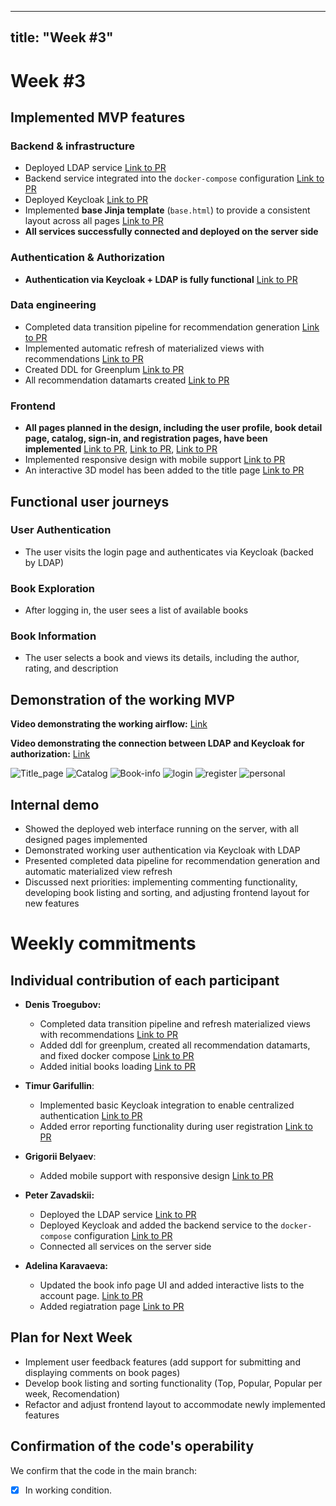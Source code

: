 
---
title: "Week #3"
---

# **Week #3**

## Implemented MVP features


### Backend & infrastructure
- Deployed LDAP service [Link to PR](https://github.com/IU-Capstone-Project-2025/Recommendation-System/pull/23)
- Backend service integrated into the `docker-compose` configuration [Link to PR](https://github.com/IU-Capstone-Project-2025/Recommendation-System/pull/21)
- Deployed Keycloak [Link to PR](https://github.com/IU-Capstone-Project-2025/Recommendation-System/pull/21)
- Implemented **base Jinja template** (`base.html`) to provide a consistent layout across all pages [Link to PR](https://github.com/IU-Capstone-Project-2025/Recommendation-System/pull/17)
- **All services successfully connected and deployed on the server side**

### Authentication & Authorization
- **Authentication via Keycloak + LDAP is fully functional** [Link to PR](https://github.com/IU-Capstone-Project-2025/Recommendation-System/pull/30)


### Data engineering
- Completed data transition pipeline for recommendation generation [Link to PR](https://github.com/IU-Capstone-Project-2025/Recommendation-System/pull/25)
- Implemented automatic refresh of materialized views with recommendations [Link to PR](https://github.com/IU-Capstone-Project-2025/Recommendation-System/pull/25)
- Created DDL for Greenplum [Link to PR](https://github.com/IU-Capstone-Project-2025/Recommendation-System/pull/19)
- All recommendation datamarts created [Link to PR](https://github.com/IU-Capstone-Project-2025/Recommendation-System/pull/19)


### Frontend
- **All pages planned in the design, including the user profile, book detail page, catalog, sign-in, and registration pages, have been implemented** [Link to PR](https://github.com/IU-Capstone-Project-2025/Recommendation-System/pull/27), [Link to PR](https://github.com/IU-Capstone-Project-2025/Recommendation-System/pull/10), [Link to PR](https://github.com/IU-Capstone-Project-2025/Recommendation-System/pull/4)
- Implemented responsive design with mobile support [Link to PR](https://github.com/IU-Capstone-Project-2025/Recommendation-System/pull/22)
- An interactive 3D model has been added to the title  page [Link to PR](https://github.com/IU-Capstone-Project-2025/Recommendation-System/pull/4)

## Functional user journeys

### User Authentication
- The user visits the login page and authenticates via Keycloak (backed by LDAP)


### Book Exploration
- After logging in, the user sees a list of available books


### Book Information
- The user selects a book and views its details, including the author, rating, and description




## Demonstration of the working MVP

**Video demonstrating the working airflow:** [Link](https://drive.google.com/file/d/12dB2fDw0xZnjCmIe2suwLhnL3ZEbrYDR/view?usp=sharing)

**Video demonstrating the connection between LDAP and Keycloak for authorization:** [Link](https://drive.google.com/file/d/1ssLXgtIZPWdcSrpa8z8cKkkJ14basXkK/view?usp=sharing)

![Title_page](https://raw.githubusercontent.com/ElinaNotElina/IU-Capstone-Project-2025/refs/heads/main/title-page.png)
![Catalog](https://raw.githubusercontent.com/ElinaNotElina/IU-Capstone-Project-2025/refs/heads/main/catalog.png)
![Book-info](https://raw.githubusercontent.com/ElinaNotElina/IU-Capstone-Project-2025/refs/heads/main/book-info.png)
![login](https://raw.githubusercontent.com/ElinaNotElina/IU-Capstone-Project-2025/refs/heads/main/log%20in.png)
![register](https://raw.githubusercontent.com/ElinaNotElina/IU-Capstone-Project-2025/refs/heads/main/register.png)
![personal](https://raw.githubusercontent.com/ElinaNotElina/IU-Capstone-Project-2025/refs/heads/main/personal.png)

## Internal demo

- Showed the deployed web interface running on the server, with all designed pages implemented
- Demonstrated working user authentication via Keycloak with LDAP
- Presented completed data pipeline for recommendation generation and automatic materialized view refresh
- Discussed next priorities: implementing commenting functionality, developing book listing and sorting, and adjusting frontend layout for new features

# Weekly commitments

## Individual contribution of each participant



- **Denis Troegubov:**
    - Completed data transition pipeline and refresh materialized views with recommendations [Link to PR](https://github.com/IU-Capstone-Project-2025/Recommendation-System/pull/25)
    - Added ddl for greenplum, created all recommendation datamarts, and fixed docker compose [Link to PR](https://github.com/IU-Capstone-Project-2025/Recommendation-System/pull/19)
    - Added initial books loading [Link to PR](https://github.com/IU-Capstone-Project-2025/Recommendation-System/pull/29)

  
- **Timur Garifullin**:
    - Implemented basic Keycloak integration to enable centralized authentication [Link to PR](https://github.com/IU-Capstone-Project-2025/Recommendation-System/pull/30)
    - Added error reporting functionality during user registration [Link to PR](https://github.com/IU-Capstone-Project-2025/Recommendation-System/pull/30)
 

- **Grigorii Belyaev**:
    - Added mobile support with responsive design [Link to PR](https://github.com/IU-Capstone-Project-2025/Recommendation-System/pull/22)

  
- **Peter Zavadskii:**
    - Deployed the LDAP service [Link to PR](https://github.com/IU-Capstone-Project-2025/Recommendation-System/pull/23)
    - Deployed Keycloak and added the backend service to the `docker-compose` configuration [Link to PR](https://github.com/IU-Capstone-Project-2025/Recommendation-System/pull/21)
    - Connected all services on the server side


- **Adelina Karavaeva:**
    - Updated the book info page UI and added interactive lists to the account page. [Link to PR](https://github.com/IU-Capstone-Project-2025/Recommendation-System/pull/24)
    - Added regiatration page [Link to PR](https://github.com/IU-Capstone-Project-2025/Recommendation-System/pull/27)

    
## Plan for Next Week



- Implement user feedback features (add support for submitting and displaying comments on book pages)
- Develop book listing and sorting functionality (Top, Popular, Popular per week, Recomendation)
- Refactor and adjust frontend layout to accommodate newly implemented features

## Confirmation of the code's operability

We confirm that the code in the main branch:
- [x] In working condition.
